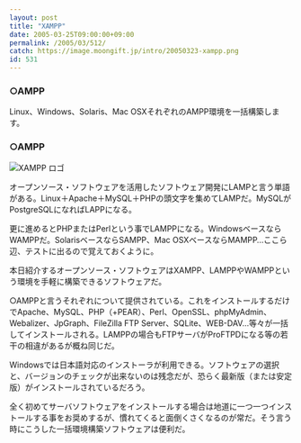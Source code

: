 ```yaml
---
layout: post
title: "XAMPP"
date: 2005-03-25T09:00:00+09:00
permalink: /2005/03/512/
catch: https://image.moongift.jp/intro/20050323-xampp.png
id: 531
---
```

### ○AMPP
  
Linux、Windows、Solaris、Mac OSXそれぞれのAMPP環境を一括構築します。  
<!--more-->  

### ○AMPP
  

![XAMPP ロゴ](https://image.moongift.jp/intro/20050323-xampp.png "XAMPP ロゴ")

  

オープンソース・ソフトウェアを活用したソフトウェア開発にLAMPと言う単語がある。Linux＋Apache＋MySQL＋PHPの頭文字を集めてLAMPだ。MySQLがPostgreSQLになればLAPPになる。

  

更に進めるとPHPまたはPerlという事でLAMPPになる。WindowsベースならWAMPPだ。SolarisベースならSAMPP、Mac OSXベースならMAMPP…ここら辺、テストに出るので覚えておくように。

  

本日紹介するオープンソース・ソフトウェアはXAMPP、LAMPPやWAMPPという環境を手軽に構築できるソフトウェアだ。

  

○AMPPと言うそれぞれについて提供されている。これをインストールするだけでApache、MySQL、PHP（+PEAR）、Perl、OpenSSL、phpMyAdmin、Webalizer、JpGraph、FileZilla FTP Server、SQLite、WEB-DAV…等々が一括してインストールされる。LAMPPの場合もFTPサーバがProFTPDになる等の若干の相違があるが概ね同じだ。

  

Windowsでは日本語対応のインストーラが利用できる。ソフトウェアの選択と、バージョンのチェックが出来ないのは残念だが、恐らく最新版（または安定版）がインストールされているだろう。

  

全く初めてサーバソフトウェアをインストールする場合は地道に一つ一つインストールする事をお奨めするが、慣れてくると面倒くさくなるのが常だ。そう言う時にこうした一括環境構築ソフトウェアは便利だ。

